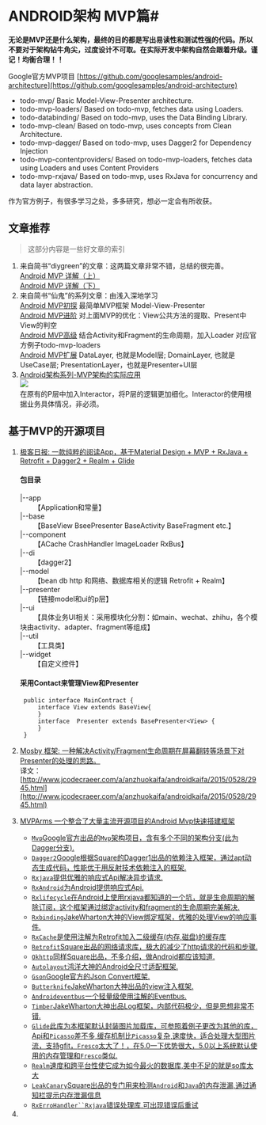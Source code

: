# ANDROID架构 MVP篇#

**无论是MVP还是什么架构，最终的目的都是写出易读性和测试性强的代码。所以不要对于架构钻牛角尖，过度设计不可取。在实际开发中架构自然会跟着升级。谨记！均衡合理！！**

> 
Google官方MVP项目 [https://github.com/googlesamples/android-architecture](https://github.com/googlesamples/android-architecture)  
- todo-mvp/ Basic Model-View-Presenter architecture.  
- todo-mvp-loaders/ Based on todo-mvp, fetches data using Loaders.  
- todo-databinding/ Based on todo-mvp, uses the Data Binding Library.  
- todo-mvp-clean/ Based on todo-mvp, uses concepts from Clean Architecture.  
- todo-mvp-dagger/ Based on todo-mvp, uses Dagger2 for Dependency Injection  
- todo-mvp-contentproviders/ Based on todo-mvp-loaders, fetches data using Loaders and uses Content Providers  
- todo-mvp-rxjava/ Based on todo-mvp, uses RxJava for concurrency and data layer abstraction.  

作为官方例子，有很多学习之处，多多研究，想必一定会有所收获。

## 文章推荐 ##
> 这部分内容是一些好文章的索引

1.	来自简书“diygreen”的文章：这两篇文章非常不错，总结的很完善。    
	[Android MVP 详解（上）](http://www.jianshu.com/p/9a6845b26856)  
	[Android MVP 详解（下）](http://www.jianshu.com/p/0590f530c617)  
2.	来自简书“仙鬼”的系列文章：由浅入深地学习  
	[Android MVP初探](http://www.jianshu.com/p/f8a029f6add5) 最简单MVP框架 Model-View-Presenter  
	[Android MVP进阶](http://www.jianshu.com/p/49e3d1c5d605) 对上面MVP的优化：View公共方法的提取、Present中View的判空  
	[Android MVP高级](http://www.jianshu.com/p/d5828ea38b3c) 结合Activity和Fragment的生命周期，加入Loader 对应官方例子todo-mvp-loaders  
	[Android MVP扩展](http://www.jianshu.com/p/feb1d98f8895) DataLayer, 也就是Model层; DomainLayer, 也就是UseCase层; PresentationLayer，也就是Presenter+UI层  
3.	[Android架构系列-MVP架构的实际应用](http://www.jianshu.com/p/33bdf6a0af23)  
	![](http://upload-images.jianshu.io/upload_images/1594931-cc82474f58545ff1.png?imageMogr2/auto-orient/strip%7CimageView2/2/w/1240)  
	在原有的P层中加入Interactor，将P层的逻辑更加细化。Interactor的使用根据业务具体情况，非必须。  

## 基于MVP的开源项目 ##
1. [极客日报: 一款纯粹的阅读App，基于Material Design + MVP + RxJava + Retrofit + Dagger2 + Realm + Glide](https://github.com/codeestX/GeekNews)  
	#### 包目录  
	|--app  
	&emsp;&emsp;【Application和常量】  
	|--base  
	&emsp;&emsp;【BaseView BseePresenter BaseActivity BaseFragment etc.】  
	|--component  
	&emsp;&emsp;【ACache CrashHandler ImageLoader RxBus】  
	|--di  
	&emsp;&emsp;【dagger2】  
	|--model  
	&emsp;&emsp;【bean db http 和网络、数据库相关的逻辑 Retrofit + Realm】   
	|--presenter  
	&emsp;&emsp;【链接model和ui的p层】  
	|--ui  
	&emsp;&emsp;【具体业务UI相关：采用模块化分割：如main、wechat、zhihu，各个模块由activity、adapter、fragment等组成】  
	|--util  
	&emsp;&emsp;【工具类】  
	|--widget  
	&emsp;&emsp;【自定义控件】  

	#### 采用Contact来管理View和Presenter  
		
		public interface MainContract {
    		interface View extends BaseView{
    		}
    		interface  Presenter extends BasePresenter<View> {
    		}
		}

	
2. [Mosby 框架: 一种解决Activity/Fragment生命周期在屏幕翻转等场景下对Presenter的处理的思路。](https://github.com/sockeqwe/mosby)  
	译文：[http://www.jcodecraeer.com/a/anzhuokaifa/androidkaifa/2015/0528/2945.html](http://www.jcodecraeer.com/a/anzhuokaifa/androidkaifa/2015/0528/2945.html)  
	
3.	[MVPArms 一个整合了大量主流开源项目的Android Mvp快速搭建框架](https://github.com/JessYanCoding/MVPArms)
	- [`Mvp`Google官方出品的`Mvp`架构项目，含有多个不同的架构分支(此为Dagger分支).](https://github.com/googlesamples/android-architecture/tree/todo-mvp-dagger/)
	- [`Dagger2`Google根据Square的Dagger1出品的依赖注入框架，通过apt动态生成代码，性能优于用反射技术依赖注入的框架.](https://github.com/google/dagger)
	- [`Rxjava`提供优雅的响应式Api解决异步请求.](https://github.com/ReactiveX/RxJava)
	- [`RxAndroid`为Android提供响应式Api.](https://github.com/ReactiveX/RxAndroid)
	- [`Rxlifecycle`在Android上使用rxjava都知道的一个坑，就是生命周期的解除订阅，这个框架通过绑定activity和fragment的生命周期完美解决.](https://github.com/trello/RxLifecycle)
	- [`Rxbinding`JakeWharton大神的View绑定框架，优雅的处理View的响应事件.](https://github.com/JakeWharton/RxBinding)
	- [`RxCache`是使用注解为Retrofit加入二级缓存(内存,磁盘)的缓存库](https://github.com/VictorAlbertos/RxCache)
	- [`Retrofit`Square出品的网络请求库，极大的减少了http请求的代码和步骤.](https://github.com/square/retrofit)
	- [`Okhttp`同样Square出品，不多介绍，做Android都应该知道.](https://github.com/square/okhttp)
	- [`Autolayout`鸿洋大神的Android全尺寸适配框架.](https://github.com/hongyangAndroid/AndroidAutoLayout)
	- [`Gson`Google官方的Json Convert框架.](https://github.com/google/gson)
	- [`Butterknife`JakeWharton大神出品的view注入框架.](https://github.com/JakeWharton/butterknife)
	- [`Androideventbus`一个轻量级使用注解的Eventbus.](https://github.com/hehonghui/AndroidEventBus)
	- [`Timber`JakeWharton大神出品Log框架，内部代码极少，但是思想非常不错.](https://github.com/JakeWharton/timber)
	- [`Glide`此库为本框架默认封装图片加载库，可参照着例子更改为其他的库，Api和`Picasso`差不多,缓存机制比`Picasso`复杂,速度快，适合处理大型图片流，支持gfit，`Fresco`太大了！，在5.0一下优势很大，5.0以上系统默认使用的内存管理和`Fresco`类似.](https://github.com/bumptech/glide)
	- [`Realm`速度和跨平台性使它成为如今最火的数据库,美中不足的就是so库太大](https://realm.io/docs/java/latest/#getting-started)
	- [`LeakCanary`Square出品的专门用来检测`Android`和`Java`的内存泄漏,通过通知栏提示内存泄漏信息](https://github.com/square/leakcanary)
	- [`RxErroHandler``Rxjava`错误处理库,可出现错误后重试](https://github.com/JessYanCoding/RxErrorHandler)

4.	
	
